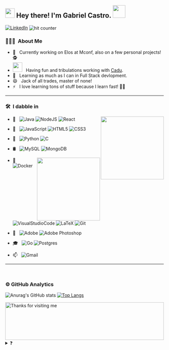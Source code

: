 <h2><img src="https://emojis.slackmojis.com/emojis/images/1531849430/4246/blob-sunglasses.gif?1531849430" width="30px"> Hey there! I'm Gabriel Castro. <img src="https://raw.githubusercontent.com/aemmadi/aemmadi/master/wave.gif" width="40px"></h2>

[![LinkedIn](https://img.shields.io/badge/-LinkedIn-black?style=flat&logo=Linkedin&logoColor=white)](https://www.linkedin.com/in/gabriel-castro-silva-a6b76a208/)
<img src="https://profile-counter.glitch.me/GabrielCastroSilva/count.svg" alt="hit counter" align="center">

<h3> 👨🏻‍💻 &nbsp;About Me </h3>

- 💼 &nbsp; Currently working on Elos at Mconf, also on a few personal projects! 🕵️
- <img src="https://media.giphy.com/media/WUlplcMpOCEmTGBtBW/giphy.gif" width="30"> &nbsp; Having fun and tribulations working with [Cadu](https://github.com/cadufeitosa).
- 🌱 &nbsp; Learning as much as I can in Full Stack devlopment.
- 😄 &nbsp; Jack of all trades, master of none!
- ⚡ &nbsp; I love learning tons of stuff because I learn fast! 👨‍🎓

___
<h3> 🛠 &nbsp;I dabble in</h3>

  <img align='right' src='https://user-images.githubusercontent.com/5713670/87202985-820dcb80-c2b6-11ea-9f56-7ec461c497c3.gif' width='200'>


- 🥇 &nbsp;
  <img alt="Java" src="https://img.shields.io/badge/java-%23ED8B00.svg?&style=for-the-badge&logo=java&logoColor=white"/>
  <img alt="NodeJS" src="https://img.shields.io/badge/node.js%20-%2343853D.svg?&style=for-the-badge&logo=node.js&logoColor=white"/>
  <img alt="React" src="https://img.shields.io/badge/react%20-%2320232a.svg?&style=for-the-badge&logo=react&logoColor=%2361DAFB"/>
  
- 🥈 &nbsp;
  <img alt="JavaScript" src="https://img.shields.io/badge/javascript%20-%23323330.svg?&style=for-the-badge&logo=javascript&logoColor=%23F7DF1E"/>
  <img alt="HTML5" src="https://img.shields.io/badge/html5%20-%23E34F26.svg?&style=for-the-badge&logo=html5&logoColor=white"/>
  <img alt="CSS3" src="https://img.shields.io/badge/CSS-239120?&style=for-the-badge&logo=css3&logoColor=white"/>
  
- 🥉 &nbsp; 
  <img alt="Python" src="https://img.shields.io/badge/python%20-%2314354C.svg?&style=for-the-badge&logo=python&logoColor=white"/>
  <img alt="C" src="https://img.shields.io/badge/c%20-%2300599C.svg?&style=for-the-badge&logo=c&logoColor=white"/>
  
- 🛢  &nbsp;
  <img alt="MySQL" src="https://img.shields.io/badge/mysql-%2300f.svg?&style=for-the-badge&logo=mysql&logoColor=white"/>
  <img alt="MongoDB" src ="https://img.shields.io/badge/MongoDB-%234ea94b.svg?&style=for-the-badge&logo=mongodb&logoColor=white"/>
  
<img align='right' src="https://d3sujgifhk94se.cloudfront.net/wp-content/uploads/2019/09/18085910/Monkey_Kid_Coding.gif" width="200">

- 🔧 &nbsp;
  <img alt="Docker" src="https://img.shields.io/badge/Docker-2CA5E0?style=for-the-badge&logo=docker&logoColor=white"/>
  <img alt="VisualStudioCode" src="https://img.shields.io/badge/Visual_Studio_Code-0078D4?style=for-the-badge&logo=visual%20studio%20code&logoColor=white"/>
  <img alt="LaTeX" src="https://img.shields.io/badge/latex%20-%23008080.svg?&style=for-the-badge&logo=latex&logoColor=white"/>
  <img alt="Git" src="https://img.shields.io/badge/git%20-%23F05033.svg?&style=for-the-badge&logo=git&logoColor=white"/>

- 🎨 &nbsp;
  <img alt="Adobe" src="https://img.shields.io/badge/adobe%20-%23FF0000.svg?&style=for-the-badge&logo=adobe&logoColor=white"/>
  <img alt="Adobe Photoshop" src="https://img.shields.io/badge/adobe%20photoshop%20-%2331A8FF.svg?&style=for-the-badge&logo=adobe%20photoshop&logoColor=white"/>
  
- 🎓 &nbsp;
  <img alt="Go" src="https://img.shields.io/badge/go-%2300ADD8.svg?&style=for-the-badge&logo=go&logoColor=white"/>
  <img alt="Postgres" src ="https://img.shields.io/badge/PostgreSQL-316192?style=for-the-badge&logo=postgresql&logoColor=white"/>
- 📫 &nbsp; 
  <img alt="Gmail" src="https://img.shields.io/badge/gabriel.silva.010@acad.pucrs.br-D14836?style=for-the-badge&logo=gmail&logoColor=white" />

___
<br/>

<h3> ⚙️  GitHub Analytics </h3>

![Anurag's GitHub stats](https://github-readme-stats.vercel.app/api?username=gabrielcastrosilva&show_icons=true&theme=radical&count_private=true)
[![Top Langs](https://github-readme-stats.vercel.app/api/top-langs/?username=gabrielcastrosilva&layout=compact&theme=radical&langs_count=8)](https://github.com/anuraghazra/github-readme-stats)

<img height="120" alt="Thanks for visiting me" width="100%" src="https://raw.githubusercontent.com/BrunnerLivio/brunnerlivio/master/images/marquee.svg" />

<details>
<summary>❓</summary>
<div>
  <img src="https://media.giphy.com/media/Vuw9m5wXviFIQ/source.gif" width="280" height="auto" /></a>
  <img src="https://media.giphy.com/media/Vuw9m5wXviFIQ/source.gif" width="280" height="auto" /></a>
  <img src="https://media.giphy.com/media/Vuw9m5wXviFIQ/source.gif" width="280" height="auto" /></a>
</div>
</details>
<!--
**GabrielCastroSilva/GabrielCastroSilva** is a ✨ _special_ ✨ repository because its `README.md` (this file) appears on your GitHub profile.

Here are some ideas to get you started:

- 🔭 I’m currently working on ...
- 🌱 I’m currently learning ...
- 👯 I’m looking to collaborate on ...
- 🤔 I’m looking for help with ...
- 💬 Ask me about ...
- 📫 How to reach me: ...
- 😄 Pronouns: ...
- ⚡ Fun fact: ...
-->
